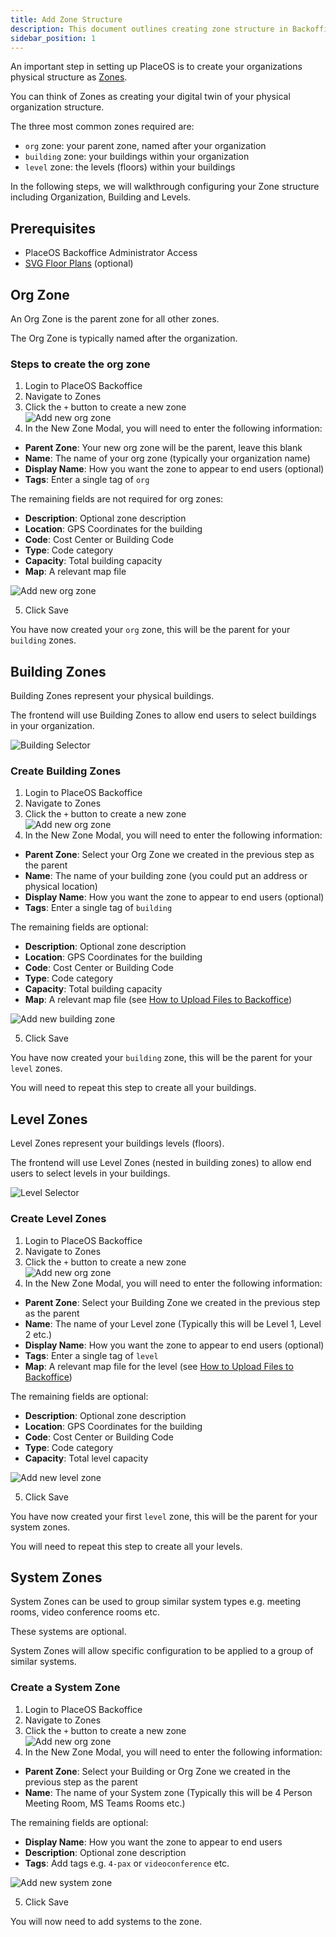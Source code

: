 ```yaml
---
title: Add Zone Structure
description: This document outlines creating zone structure in Backoffice
sidebar_position: 1
---
```


An important step in setting up PlaceOS is to create your organizations physical structure as [Zones](../../overview/zones.md).

You can think of Zones as creating your digital twin of your physical organization structure.

The three most common zones required are:
* `org` zone: your parent zone, named after your organization
* `building` zone: your buildings within your organization
* `level` zone: the levels (floors) within your buildings

In the following steps, we will walkthrough configuring your Zone structure including Organization, Building and Levels. 

## Prerequisites

* PlaceOS Backoffice Administrator Access
* [SVG Floor Plans](../../how-to/user-interfaces/svg-map-creation.md) (optional)

## Org Zone

An Org Zone is the parent zone for all other zones.

The Org Zone is typically named after the organization.

### Steps to create the org zone

1. Login to PlaceOS Backoffice
2. Navigate to Zones
3. Click the `+` button to create a new zone  
![Add new org zone](./assets/new-zone-button.png)  
4. In the New Zone Modal, you will need to enter the following information:
- **Parent Zone**: Your new org zone will be the parent, leave this blank
- **Name**: The name of your org zone (typically your organization name)
- **Display Name**: How you want the zone to appear to end users (optional)
- **Tags**: Enter a single tag of `org`

The remaining fields are not required for org zones:
- **Description**: Optional zone description
- **Location**: GPS Coordinates for the building
- **Code**: Cost Center or Building Code
- **Type**: Code category
- **Capacity**: Total building capacity
- **Map**: A relevant map file 

![Add new org zone](./assets/new-org-zone.png)

5. Click Save

You have now created your `org` zone, this will be the parent for your `building` zones.

## Building Zones

Building Zones represent your physical buildings.

The frontend will use Building Zones to allow end users to select buildings in your organization.

![Building Selector](./assets/building-selector.png)

### Create Building Zones

1. Login to PlaceOS Backoffice
2. Navigate to Zones
3. Click the `+` button to create a new zone  
![Add new org zone](./assets/new-zone-button.png)  
4. In the New Zone Modal, you will need to enter the following information:
- **Parent Zone**: Select your Org Zone we created in the previous step as the parent
- **Name**: The name of your building zone (you could put an address or physical location)
- **Display Name**: How you want the zone to appear to end users (optional)
- **Tags**: Enter a single tag of `building`

The remaining fields are optional:
- **Description**: Optional zone description
- **Location**: GPS Coordinates for the building
- **Code**: Cost Center or Building Code
- **Type**: Code category
- **Capacity**: Total building capacity
- **Map**: A relevant map file (see [How to Upload Files to Backoffice](../../how-to/backoffice/backoffice-uploads.md))

![Add new building zone](./assets/new-building-zone.png)

5. Click Save

You have now created your `building` zone, this will be the parent for your `level` zones.

You will need to repeat this step to create all your buildings.

## Level Zones

Level Zones represent your buildings levels (floors).

The frontend will use Level Zones (nested in building zones) to allow end users to select levels in your buildings.

![Level Selector](./assets/level-selector.png)

### Create Level Zones

1. Login to PlaceOS Backoffice
2. Navigate to Zones
3. Click the `+` button to create a new zone  
![Add new org zone](./assets/new-zone-button.png)  
4. In the New Zone Modal, you will need to enter the following information:
- **Parent Zone**: Select your Building Zone we created in the previous step as the parent
- **Name**: The name of your Level zone (Typically this will be Level 1, Level 2 etc.)
- **Display Name**: How you want the zone to appear to end users (optional)
- **Tags**: Enter a single tag of `level`
- **Map**: A relevant map file for the level (see [How to Upload Files to Backoffice](../../how-to/backoffice/backoffice-uploads.md))


The remaining fields are optional:
- **Description**: Optional zone description
- **Location**: GPS Coordinates for the building
- **Code**: Cost Center or Building Code
- **Type**: Code category
- **Capacity**: Total level capacity

![Add new level zone](./assets/new-level-zone.png)

5. Click Save

You have now created your first `level` zone, this will be the parent for your system zones.

You will need to repeat this step to create all your levels.

## System Zones

System Zones can be used to group similar system types e.g. meeting rooms, video conference rooms etc.

These systems are optional.

System Zones will allow specific configuration to be applied to a group of similar systems.

### Create a System Zone

1. Login to PlaceOS Backoffice
2. Navigate to Zones
3. Click the `+` button to create a new zone  
![Add new org zone](./assets/new-zone-button.png)  
4. In the New Zone Modal, you will need to enter the following information:
- **Parent Zone**: Select your Building or Org Zone we created in the previous step as the parent
- **Name**: The name of your System zone (Typically this will be 4 Person Meeting Room, MS Teams Rooms etc.)

The remaining fields are optional:
- **Display Name**: How you want the zone to appear to end users
- **Description**: Optional zone description
- **Tags**: Add tags e.g. `4-pax` or `videoconference` etc.


![Add new system zone](./assets/new-system-zone.png)

5. Click Save

You will now need to add systems to the zone.

<!-- TODO: Link to how to add systems tutorial -->
